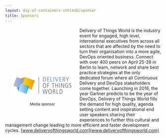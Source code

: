 ```yaml
---
layout: day-of-containers-sthlm16/sponsor
title: Sponsors
---
```

<div style="width:200px;float:left;padding:20px">
  <div style="height:200px;position:relative;">
    <a href="http://www.deliveryofthingsworld.com" target="_blank"><img style="position: absolute; bottom: 0;width:200px" src="/images/sponsors/dotw.png" /></a>
  </div>
  <div style="height:40px;text-align:center;font-size:82%;padding-top:20px;">Media sponsor</div>
</div>

Delivery of Things World is the industry event for engaged, high level, international executives from across all sectors that are affected by the need to turn their organisation into a more agile, DevOps oriented business. Connect with over 400 peers on April 25-26 in Berlin to learn, network and share best practice strategies at the only dedicated forum where all Continuous Delivery and DevOps stakeholders come together. Launching in 2016, the year Gartner predicts to be the year of DevOps, Delivery of Things World fills the demand for high quality, agenda setting content and inspirational end user speakers sharing their experiences to further this cultural and management change leading to more efficient and faster development cycles. [www.deliveryofthingsworld.com](www.deliveryofthingsworld.com)
